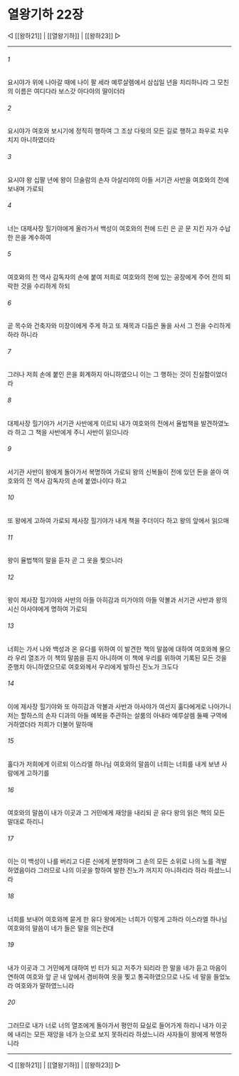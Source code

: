 # 열왕기하 22장

◁ [[왕하21]] | [[열왕기하]] | [[왕하23]] ▷
***

###### 1
요시야가 위에 나아갈 때에 나이 팔 세라 예루살렘에서 삼십일 년을 치리하니라 그 모친의 이름은 여디다라 보스갓 아다야의 딸이더라

###### 2
요시야가 여호와 보시기에 정직히 행하여 그 조상 다윗의 모든 길로 행하고 좌우로 치우치지 아니하였더라

###### 3
요시야 왕 십팔 년에 왕이 므술람의 손자 아살리야의 아들 서기관 사반을 여호와의 전에 보내며 가로되

###### 4
너는 대제사장 힐기야에게 올라가서 백성이 여호와의 전에 드린 은 곧 문 지킨 자가 수납한 은을 계수하여

###### 5
여호와의 전 역사 감독자의 손에 붙여 저희로 여호와의 전에 있는 공장에게 주어 전의 퇴락한 것을 수리하게 하되

###### 6
곧 목수와 건축자와 미장이에게 주게 하고 또 재목과 다듬은 돌을 사서 그 전을 수리하게 하라 하니라

###### 7
그러나 저희 손에 붙인 은을 회계하지 아니하였으니 이는 그 행하는 것이 진실함이었더라

###### 8
대제사장 힐기야가 서기관 사반에게 이르되 내가 여호와의 전에서 율법책을 발견하였노라 하고 그 책을 사반에게 주니 사반이 읽으니라

###### 9
서기관 사반이 왕에게 돌아가서 복명하여 가로되 왕의 신복들이 전에 있던 돈을 쏟아 여호와의 전 역사 감독자의 손에 붙였나이다 하고

###### 10
또 왕에게 고하여 가로되 제사장 힐기야가 내게 책을 주더이다 하고 왕의 앞에서 읽으매

###### 11
왕이 율법책의 말을 듣자 곧 그 옷을 찢으니라

###### 12
왕이 제사장 힐기야와 사반의 아들 아히감과 미가야의 아들 악볼과 서기관 사반과 왕의 시신 아사야에게 명하여 가로되

###### 13
너희는 가서 나와 백성과 온 유다를 위하여 이 발견한 책의 말씀에 대하여 여호와께 물으라 우리 열조가 이 책의 말씀을 듣지 아니하며 이 책에 우리를 위하여 기록된 모든 것을 준행치 아니하였으므로 여호와께서 우리에게 발하신 진노가 크도다

###### 14
이에 제사장 힐기야와 또 아히감과 악볼과 사반과 아사야가 여선지 훌다에게로 나아가니 저는 할하스의 손자 디과의 아들 예복을 주관하는 살룸의 아내라 예루살렘 둘째 구역에 거하였더라 저희가 더불어 말하매

###### 15
훌다가 저희에게 이르되 이스라엘 하나님 여호와의 말씀이 너희는 너희를 내게 보낸 사람에게 고하기를

###### 16
여호와의 말씀이 내가 이곳과 그 거민에게 재앙을 내리되 곧 유다 왕의 읽은 책의 모든 말대로 하리니

###### 17
이는 이 백성이 나를 버리고 다른 신에게 분향하며 그 손의 모든 소위로 나의 노를 격발하였음이라 그러므로 나의 이곳을 향하여 발한 진노가 꺼지지 아니하리라 하라 하셨느니라

###### 18
너희를 보내어 여호와께 묻게 한 유다 왕에게는 너희가 이렇게 고하라 이스라엘 하나님 여호와의 말씀이 네가 들은 말을 의논컨대

###### 19
내가 이곳과 그 거민에게 대하여 빈 터가 되고 저주가 되리라 한 말을 네가 듣고 마음이 연하여 여호와 앞 곧 내 앞에서 겸비하여 옷을 찢고 통곡하였으므로 나도 네 말을 들었노라 여호와가 말하였느니라

###### 20
그러므로 내가 너로 너의 열조에게 돌아가서 평안히 묘실로 들어가게 하리니 내가 이곳에 내리는 모든 재앙을 네가 눈으로 보지 못하리라 하셨느니라 사자들이 왕에게 복명하니라

***
◁ [[왕하21]] | [[열왕기하]] | [[왕하23]] ▷